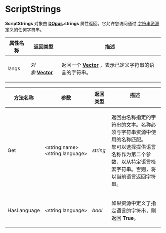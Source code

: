 # ScriptStrings

**ScriptStrings** 对象由 **[DOpus](dopus.zh.md).strings** 属性返回。它允许您访问通过 [字符串资源](/Manual/scripting/resources/string_resources.zh.md) 定义的任何字符串。

<table>
<thead><tr><th>
属性名称</th><th>
返回类型</th><th>
描述
</th></tr></thead><tbody><tr><td>
langs</td><td>

*对象:***[Vector](vector.zh.md)**</td><td>

返回一个 **[Vector](vector.zh.md)** ，表示已定义字符串的语言的字符串。
</td></tr></tbody>
</table>

<table>
<thead><tr><th>
方法名称</th><th>

**参数**</th><th>
返回类型</th><th>
描述
</th></tr></thead><tbody><tr><td>
Get</td><td>

\<string:name\>  
\<string:language\></td><td>

*string*</td><td>

返回由名称指定的字符串的文本。名称必须与字符串资源中使用的名称匹配。  
您可以选择提供语言名称作为第二个参数，以从特定语言检索字符串。否则，将以当前语言返回字符串。
</td></tr><tr><td>
HasLanguage</td><td>

\<string:language\></td><td>

*bool*</td><td>

如果资源中定义了指定语言的字符串，则返回 **True**。
</td></tr></tbody>
</table>